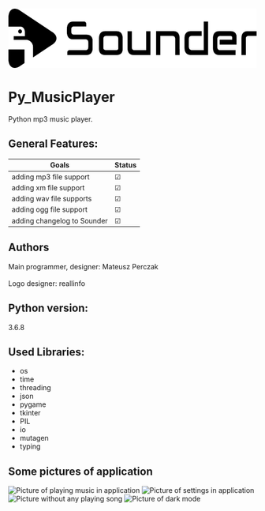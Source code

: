 <p align="left"><img src="images/logo/horizontal.png" alt="Sounder" height="120px"></p>

# Py_MusicPlayer
Python mp3 music player.

## General Features:
| Goals | Status |
| --- | --- |
| adding mp3 file support | ☑ |
| adding xm file support | ☑ |
| adding wav file supports | ☑ |
| adding ogg file support | ☑ |  
| adding changelog to Sounder | ☑ | 



## Authors
Main programmer, designer: Mateusz Perczak
<br></br>
Logo designer: reallinfo

## Python version:
3.6.8

## Used Libraries:

+ os
+ time
+ threading
+ json
+ pygame
+ tkinter
+ PIL
+ io
+ mutagen
+ typing


## Some pictures of application
![Picture of playing music in application](https://github.com/losek1/Sounder3/blob/v3.0/images/NEW0.PNG)
![Picture of settings in application](https://github.com/losek1/Sounder3/blob/v3.0/images/NEW1.PNG)
![Picture without any playing song](https://github.com/losek1/Sounder3/blob/v3.0/images/NEW2.PNG)
![Picture of dark mode](https://github.com/losek1/Sounder3/blob/v3.0/images/NEW3.PNG)
